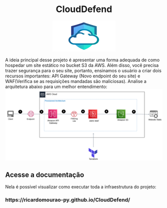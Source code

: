 # <div align="center"> CloudDefend </div>

<div align="center"><img src=favicon.png width="200" height="100"></img></div>
  
A ideia principal desse projeto é apresentar uma forma adequada de como hospedar um site estático no bucket S3 da AWS. Além disso, você precisa trazer segurança para o seu site, portanto, ensinamos o usuário a criar dois recursos importantes: API Gateway (Novo endpoint do seu site) e WAF(Verifica se as requisições mandadas são maliciosas). Analise a arquitetura abaixo para um melhor entendimento:
![](icon-elementos.png)

## **Acesse a documentação** 
Nela é possível visualizar como executar toda a infraestrutura do projeto:
<h3>https://ricardomourao-py.github.io/CloudDefend/

